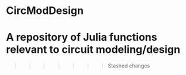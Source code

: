 # CircModDesign

A repository of Julia functions relevant to circuit modeling/design
=======
>>>>>>> Stashed changes
